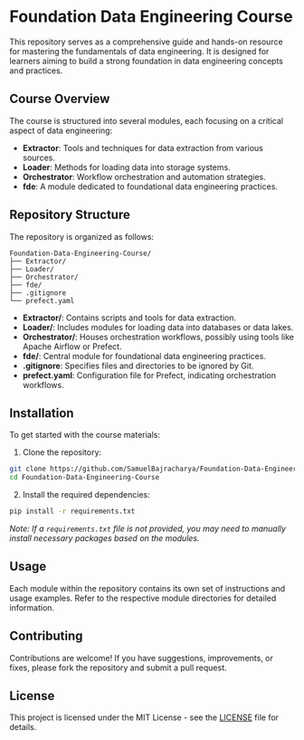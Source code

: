 # Foundation Data Engineering Course

This repository serves as a comprehensive guide and hands-on resource for mastering the fundamentals of data engineering. It is designed for learners aiming to build a strong foundation in data engineering concepts and practices.

## Course Overview

The course is structured into several modules, each focusing on a critical aspect of data engineering:

- **Extractor**: Tools and techniques for data extraction from various sources.
- **Loader**: Methods for loading data into storage systems.
- **Orchestrator**: Workflow orchestration and automation strategies.
- **fde**: A module dedicated to foundational data engineering practices.

## Repository Structure

The repository is organized as follows:

```
Foundation-Data-Engineering-Course/
├── Extractor/
├── Loader/
├── Orchestrator/
├── fde/
├── .gitignore
└── prefect.yaml
```

- **Extractor/**: Contains scripts and tools for data extraction.
- **Loader/**: Includes modules for loading data into databases or data lakes.
- **Orchestrator/**: Houses orchestration workflows, possibly using tools like Apache Airflow or Prefect.
- **fde/**: Central module for foundational data engineering practices.
- **.gitignore**: Specifies files and directories to be ignored by Git.
- **prefect.yaml**: Configuration file for Prefect, indicating orchestration workflows.

## Installation

To get started with the course materials:

1. Clone the repository:

```bash
git clone https://github.com/SamuelBajracharya/Foundation-Data-Engineering-Course.git
cd Foundation-Data-Engineering-Course
```

2. Install the required dependencies:

```bash
pip install -r requirements.txt
```

*Note: If a `requirements.txt` file is not provided, you may need to manually install necessary packages based on the modules.*

## Usage

Each module within the repository contains its own set of instructions and usage examples. Refer to the respective module directories for detailed information.

## Contributing

Contributions are welcome! If you have suggestions, improvements, or fixes, please fork the repository and submit a pull request.

## License

This project is licensed under the MIT License - see the [LICENSE](LICENSE) file for details.

